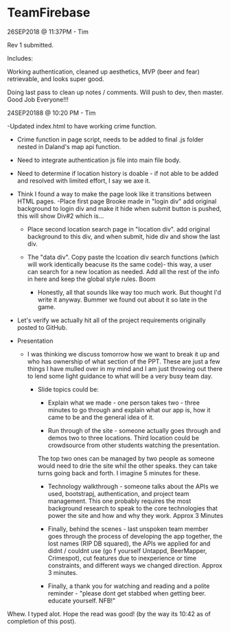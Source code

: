 # TeamFirebase


26SEP2018 @ 11:37PM - Tim

Rev 1 submitted.

Includes:

Working authentication, cleaned up aesthetics, MVP (beer and fear) retrievable, and looks super good.

Doing last pass to clean up notes / comments.  Will push to dev, then master.  Good Job Everyone!!!





24SEP20188 @ 10:20 PM - Tim

-Updated index.html to have working crime function.
- Crime function in page script, needs to be added to final .js folder nested in Daland's map api function.
- Need to integrate authentication js file into main file body.
- Need to determine if location history is doable - if not able to be added and resolved with limited effort, I say we axe it.
 
- Think I found a way to make the page look like it transitions between HTML pages. 
    -Place first page Brooke made in "login div" add original background to login div and make it hide when submit button is pushed, this will show Div#2 which is...
    - Place second location search page in "location div". add original background to this div, and when submit, hide div and show the last div.
    - The "data div".  Copy paste the lcoation div search functions (which will work identically beacuse its the same code)- this way, a user can search for a new location as needed.  Add all the rest of the info in here and keep the global style rules. Boom

        - Honestly, all that sounds like way too much work. But thought I'd write it anyway. Bummer we found out about it so late in the game.

- Let's verify we actually hit all of the project requirements originally posted to GitHub.

- Presentation
    - I was thinking we discuss tomorrow how we want to break it up and who has ownership of what section of the PPT.  These are just a few things I have mulled over in my mind and I am just throwing out there to lend some light guidance to what will be a very busy team day.
        
        - Slide topics could be:

            - Explain what we made - one person takes two - three minutes to go through and explain what our app is, how it came to be and the general idea of it.

            - Run through of the site - someone actually goes through and demos two to three locations.  Third location could be crowdsource from other students watching the presentation.

            The top two ones can be managed by two people as someone would need to drie the site whil the other speaks.  they can take turns going back and forth.  I imagine 5 minutes for these.

            - Technology walkthrough - someone talks about the APIs we used, bootstrapj, authentication, and project team management. This one probably requires the most background research to speak to the core technologies that power the site and how and why they work. Approx 3 Minutes

            - Finally, behind the scenes - last unspoken team member goes through the process of developing the app together, the lost names (RIP DB squared), the APIs we applied for and didnt / couldnt use (go f yourself Untappd, BeerMapper, Crimespot), cut features due to inexperience or time constraints, and different ways we changed direction. Approx 3 minutes.

            - Finally, a thank you for watching and reading and a polite reminder - "please dont get stabbed when getting beer. educate yourself.  NFB!"


Whew.  I typed alot. Hope the read was good! (by the way its 10:42 as of completion of this post).






